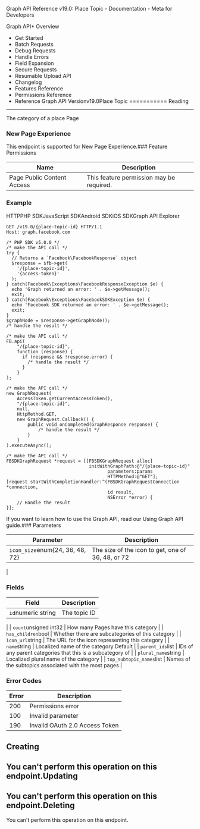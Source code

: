 Graph API Reference v19.0: Place Topic - Documentation - Meta for Developers

Graph API* Overview
* Get Started
* Batch Requests
* Debug Requests
* Handle Errors
* Field Expansion
* Secure Requests
* Resumable Upload API
* Changelog
* Features Reference
* Permissions Reference
* Reference
Graph API Versionv19.0Place Topic
===========
Reading
-------
The category of a place Page

### New Page Experience
This endpoint is supported for New Page Experience.### Feature Permissions

| Name | Description |
| --- | --- |
| Page Public Content Access | This feature permission may be required. |
### Example
HTTPPHP SDKJavaScript SDKAndroid SDKiOS SDKGraph API Explorer
```
GET /v19.0/{place-topic-id} HTTP/1.1
Host: graph.facebook.com
```
```
/* PHP SDK v5.0.0 */
/* make the API call */
try {
  // Returns a `Facebook\FacebookResponse` object
  $response = $fb->get(
    '/{place-topic-id}',
    '{access-token}'
  );
} catch(Facebook\Exceptions\FacebookResponseException $e) {
  echo 'Graph returned an error: ' . $e->getMessage();
  exit;
} catch(Facebook\Exceptions\FacebookSDKException $e) {
  echo 'Facebook SDK returned an error: ' . $e->getMessage();
  exit;
}
$graphNode = $response->getGraphNode();
/* handle the result */
```
```
/* make the API call */
FB.api(
    "/{place-topic-id}",
    function (response) {
      if (response && !response.error) {
        /* handle the result */
      }
    }
);
```
```
/* make the API call */
new GraphRequest(
    AccessToken.getCurrentAccessToken(),
    "/{place-topic-id}",
    null,
    HttpMethod.GET,
    new GraphRequest.Callback() {
        public void onCompleted(GraphResponse response) {
            /* handle the result */
        }
    }
).executeAsync();
```
```
/* make the API call */
FBSDKGraphRequest *request = [[FBSDKGraphRequest alloc]
                               initWithGraphPath:@"/{place-topic-id}"
                                      parameters:params
                                      HTTPMethod:@"GET"];
[request startWithCompletionHandler:^(FBSDKGraphRequestConnection *connection,
                                      id result,
                                      NSError *error) {
    // Handle the result
}];
```
If you want to learn how to use the Graph API, read our Using Graph API guide.### Parameters

| Parameter | Description |
| --- | --- |
| `icon_size`enum{24, 36, 48, 72} | The size of the icon to get, one of 36, 48, or 72
 |
### Fields

| Field | Description |
| --- | --- |
| `id`numeric string | The topic ID
 |
| `count`unsigned int32 | How many Pages have this category
 |
| `has_children`bool | Whether there are subcategories of this category
 |
| `icon_url`string | The URL for the icon representing this category
 |
| `name`string | Localized name of the category
Default |
| `parent_ids`list<id> | IDs of any parent categories that this is a subcategory of
 |
| `plural_name`string | Localized plural name of the category
 |
| `top_subtopic_names`list<string> | Names of the subtopics associated with the most pages
 |
### Error Codes

| Error | Description |
| --- | --- |
| 200 | Permissions error |
| 100 | Invalid parameter |
| 190 | Invalid OAuth 2.0 Access Token |
Creating
--------
You can't perform this operation on this endpoint.Updating
--------
You can't perform this operation on this endpoint.Deleting
--------
You can't perform this operation on this endpoint.